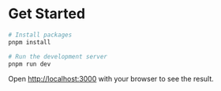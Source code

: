 # Get Started

```bash
# Install packages
pnpm install

# Run the development server
pnpm run dev
```

Open [http://localhost:3000](http://localhost:3000) with your browser to see the result.
